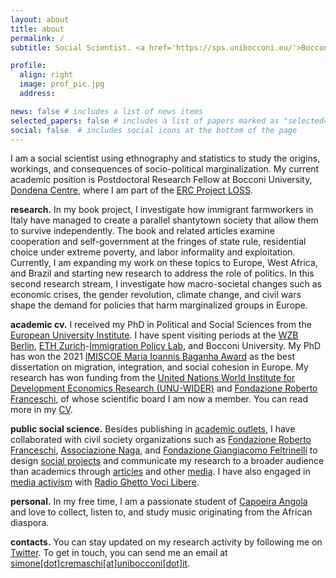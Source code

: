 ```yaml
---
layout: about
title: about
permalink: /
subtitle: Social Scientist. <a href='https://sps.unibocconi.eu/'>Bocconi University</a>.

profile:
  align: right
  image: prof_pic.jpg
  address: 

news: false # includes a list of news items
selected_papers: false # includes a list of papers marked as "selected={true}"
social: false  # includes social icons at the bottom of the page
---
```


I am a social scientist using ethnography and statistics to study the origins, workings, and consequences of socio-political marginalization. My current academic position is Postdoctoral Research Fellow at Bocconi University, [Dondena Centre](https://dondena.unibocconi.eu/research-areas/politics-and-institutions-unit), where I am part of the [ERC Project LOSS](https://cordis.europa.eu/project/id/864687). 

**research.** In my book project, I investigate how immigrant farmworkers in Italy have managed to create a parallel shantytown society that allow them to survive independently. The book and related articles examine cooperation and self-government at the fringes of state rule, residential choice under extreme poverty, and labor informality and exploitation. Currently, I am expanding my work on these topics to Europe, West Africa, and Brazil and starting new research to address the role of politics. In this second research stream, I investigate how macro-societal changes such as economic crises, the gender revolution, climate change, and civil wars shape the demand for policies that harm marginalized groups in Europe.

**academic cv.** I received my PhD in Political and Social Sciences from the [European University Institute](https://www.eui.eu/en/academic-units/political-and-social-sciences). I have spent visiting periods at the [WZB Berlin](https://wzb.eu/en), [ETH Zurich](https://ethz.ch/de.html)-[Immigration Policy Lab](https://immigrationlab.org/), and Bocconi University. My PhD has won the 2021 [IMISCOE Maria Ioannis Baganha Award](https://www.imiscoe.org/news-and-blog/news/network-news/1345-maria-baganha-award-winner-2021-simone-cremaschi) as the best dissertation on migration, integration, and social cohesion in Europe. My research has won funding from the [United Nations World Institute for Development Economics Research (UNU-WIDER)](https://www.wider.unu.edu/project/institutional-legacies-violent-conflict) and [Fondazione Roberto Franceschi](https://www.fondfranceschi.it/), of whose scientific board I am now a member. You can read more in my [CV](/cv).

**public social science.** Besides publishing in [academic outlets](/al-folio/publications/), I have collaborated with civil society organizations such as [Fondazione Roberto Franceschi](https://www.fondfranceschi.it/), [Associazione Naga](https://naga.it/), and [Fondazione Giangiacomo Feltrinelli](https://fondazionefeltrinelli.it/) to design [social projects](al-folio/action/) and communicate my research to a broader audience than academics through [articles](/public_writing) and other [media](/media). I have also engaged in [media activism](/action) with [Radio Ghetto Voci Libere](https://radioghettovocilibere.wordpress.com/).

**personal.** In my free time, I am a passionate student of [Capoeira Angola](https://www.capoeiralaspezia.com/) and love to collect, listen to, and study music originating from the African diaspora.

**contacts.** You can stay updated on my research activity by following me on [Twitter](https://twitter.com/s_cremaschi). To get in touch, you can send me an email at [simone[dot]cremaschi[at]unibocconi[dot]it](simone.cremaschi@unibocconi.it).

